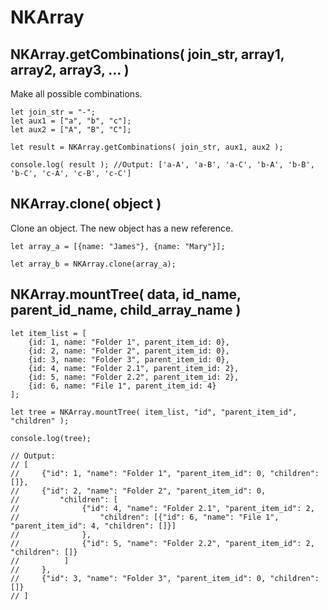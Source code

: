 # NKArray


NKArray.getCombinations( join_str, array1, array2, array3, ... )
----------------------------------------------------------------------------
Make all possible combinations.

    let join_str = "-";
    let aux1 = ["a", "b", "c"];
    let aux2 = ["A", "B", "C"];
    
    let result = NKArray.getCombinations( join_str, aux1, aux2 );
    
    console.log( result ); //Output: ['a-A', 'a-B', 'a-C', 'b-A', 'b-B', 'b-C', 'c-A', 'c-B', 'c-C']

NKArray.clone( object )
----------------------------------------------------------------------------
Clone an object. The new object has a new reference.

    let array_a = [{name: "James"}, {name: "Mary"}];

    let array_b = NKArray.clone(array_a);


NKArray.mountTree( data, id_name, parent_id_name, child_array_name )
----------------------------------------------------------------------------
    let item_list = [
        {id: 1, name: "Folder 1", parent_item_id: 0},
        {id: 2, name: "Folder 2", parent_item_id: 0},
        {id: 3, name: "Folder 3", parent_item_id: 0},
        {id: 4, name: "Folder 2.1", parent_item_id: 2},
        {id: 5, name: "Folder 2.2", parent_item_id: 2},
        {id: 6, name: "File 1", parent_item_id: 4}
    ];

    let tree = NKArray.mountTree( item_list, "id", "parent_item_id", "children" );

    console.log(tree);
    
    // Output:
    // [
    //     {"id": 1, "name": "Folder 1", "parent_item_id": 0, "children": []},
    //     {"id": 2, "name": "Folder 2", "parent_item_id": 0,
    //         "children": [
    //              {"id": 4, "name": "Folder 2.1", "parent_item_id": 2,
    //                  "children": [{"id": 6, "name": "File 1", "parent_item_id": 4, "children": []}]
    //              },
    //              {"id": 5, "name": "Folder 2.2", "parent_item_id": 2, "children": []}
    //          ]
    //     },
    //     {"id": 3, "name": "Folder 3", "parent_item_id": 0, "children": []}
    // ]